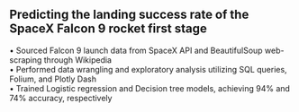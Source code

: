 ## Predicting the landing success rate of the SpaceX Falcon 9 rocket first stage
• Sourced Falcon 9 launch data from SpaceX API and BeautifulSoup web-scraping through Wikipedia<br/>
• Performed data wrangling and exploratory analysis utilizing SQL queries, Folium, and Plotly Dash<br/>
• Trained Logistic regression and Decision tree models, achieving 94% and 74% accuracy, respectively<br/>

